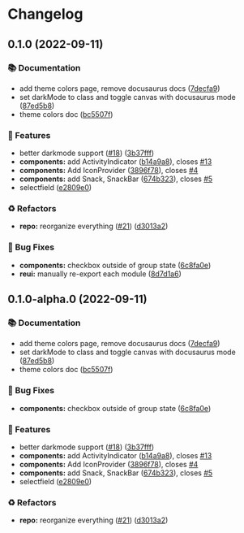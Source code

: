 # Changelog

## 0.1.0 (2022-09-11)

### 📚 Documentation

- add theme colors page, remove docusaurus docs ([7decfa9](https://github.com/paularmstrong/reui/commit/7decfa9c57624643dd96fe0f4dc7fbb815ab8659))
- set darkMode to class and toggle canvas with docusaurus mode ([87ed5b8](https://github.com/paularmstrong/reui/commit/87ed5b823686c00cdee647e98afc189245a02034))
- theme colors doc ([bc5507f](https://github.com/paularmstrong/reui/commit/bc5507f6646e8c012ee66249cf1c8fc0dadd8c93))

### 🌟 Features

- better darkmode support ([#18](https://github.com/paularmstrong/reui/issues/18)) ([3b37fff](https://github.com/paularmstrong/reui/commit/3b37fffdd5c528d4cb98565d2031ce46e881fc83))
- **components:** add ActivityIndicator ([b14a9a8](https://github.com/paularmstrong/reui/commit/b14a9a8d4bda35322fea76aa4715e802e2e743ad)), closes [#13](https://github.com/paularmstrong/reui/issues/13)
- **components:** Add IconProvider ([3896f78](https://github.com/paularmstrong/reui/commit/3896f78beea143744a0e466d3e68690277737b72)), closes [#4](https://github.com/paularmstrong/reui/issues/4)
- **components:** add Snack, SnackBar ([674b323](https://github.com/paularmstrong/reui/commit/674b323e423ec54f6854897769070755e83f152f)), closes [#5](https://github.com/paularmstrong/reui/issues/5)
- selectfield ([e2809e0](https://github.com/paularmstrong/reui/commit/e2809e0efc27cbff3c865dc19644b58ab6458170))

### ♻️ Refactors

- **repo:** reorganize everything ([#21](https://github.com/paularmstrong/reui/issues/21)) ([d3013a2](https://github.com/paularmstrong/reui/commit/d3013a240b76099835eafda481540180ccd4956d))

### 🐞 Bug Fixes

- **components:** checkbox outside of group state ([6c8fa0e](https://github.com/paularmstrong/reui/commit/6c8fa0eb4c56ed3c9c6760f8ed1f5e50199c58b4))
- **reui:** manually re-export each module ([8d7d1a6](https://github.com/paularmstrong/reui/commit/8d7d1a61c40baa6eefcc0b41762928bdc6876390))

## 0.1.0-alpha.0 (2022-09-11)

### 📚 Documentation

- add theme colors page, remove docusaurus docs ([7decfa9](https://github.com/paularmstrong/reui/commit/7decfa9c57624643dd96fe0f4dc7fbb815ab8659))
- set darkMode to class and toggle canvas with docusaurus mode ([87ed5b8](https://github.com/paularmstrong/reui/commit/87ed5b823686c00cdee647e98afc189245a02034))
- theme colors doc ([bc5507f](https://github.com/paularmstrong/reui/commit/bc5507f6646e8c012ee66249cf1c8fc0dadd8c93))

### 🐞 Bug Fixes

- **components:** checkbox outside of group state ([6c8fa0e](https://github.com/paularmstrong/reui/commit/6c8fa0eb4c56ed3c9c6760f8ed1f5e50199c58b4))

### 🌟 Features

- better darkmode support ([#18](https://github.com/paularmstrong/reui/issues/18)) ([3b37fff](https://github.com/paularmstrong/reui/commit/3b37fffdd5c528d4cb98565d2031ce46e881fc83))
- **components:** add ActivityIndicator ([b14a9a8](https://github.com/paularmstrong/reui/commit/b14a9a8d4bda35322fea76aa4715e802e2e743ad)), closes [#13](https://github.com/paularmstrong/reui/issues/13)
- **components:** Add IconProvider ([3896f78](https://github.com/paularmstrong/reui/commit/3896f78beea143744a0e466d3e68690277737b72)), closes [#4](https://github.com/paularmstrong/reui/issues/4)
- **components:** add Snack, SnackBar ([674b323](https://github.com/paularmstrong/reui/commit/674b323e423ec54f6854897769070755e83f152f)), closes [#5](https://github.com/paularmstrong/reui/issues/5)
- selectfield ([e2809e0](https://github.com/paularmstrong/reui/commit/e2809e0efc27cbff3c865dc19644b58ab6458170))

### ♻️ Refactors

- **repo:** reorganize everything ([#21](https://github.com/paularmstrong/reui/issues/21)) ([d3013a2](https://github.com/paularmstrong/reui/commit/d3013a240b76099835eafda481540180ccd4956d))
